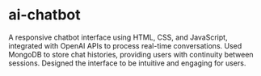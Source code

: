 # ai-chatbot
A responsive chatbot interface using HTML, CSS, and JavaScript, integrated with OpenAI APIs to process real-time conversations. Used MongoDB to store chat histories, providing users with continuity between sessions. Designed the interface to be intuitive and engaging for users.
